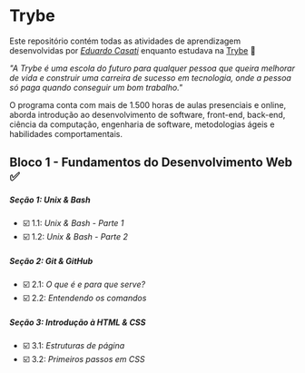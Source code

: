 # Trybe

Este repositório contém todas as atividades de aprendizagem desenvolvidas por _[Eduardo Casati](LinkDoSeuLinkedinAqui)_ enquanto estudava na [Trybe](https://www.betrybe.com/) :rocket:

_"A Trybe é uma escola do futuro para qualquer pessoa que queira melhorar de vida e construir uma carreira de sucesso em tecnologia, onde a pessoa só paga quando conseguir um bom trabalho."_

O programa conta com mais de 1.500 horas de aulas presenciais e online, aborda introdução ao desenvolvimento de software, front-end, back-end, ciência da computação, engenharia de software, metodologias ágeis e habilidades comportamentais.

## Bloco 1 - Fundamentos do Desenvolvimento Web :white_check_mark:

##### Seção 1: Unix & Bash

- ☑️ 1.1: _Unix & Bash - Parte 1_
- ☑️ 1.2: _Unix & Bash - Parte 2_

##### Seção 2: Git & GitHub

- ☑️ 2.1: _O que é e para que serve?_
- ☑️ 2.2: _Entendendo os comandos_

##### Seção 3: Introdução à HTML & CSS

- ☑️ 3.1: _Estruturas de página_
- ☑️ 3.2: _Primeiros passos em CSS_